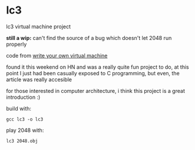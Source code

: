 # lc3
lc3 virtual machine project

**still a wip:** can't find the source of a bug which doesn't let 2048 run properly

code from [write your own virtual machine](https://justinmeiners.github.io/lc3-vm)

found it this weekend on HN and was a really quite fun project to do, at this point I just had been casually exposed to C programming, but even, the article was really accesible

for those interested in computer architecture, i think this project is a great introduction :)

build with:

```
gcc lc3 -o lc3
```

play 2048 with:

```
lc3 2048.obj
```
